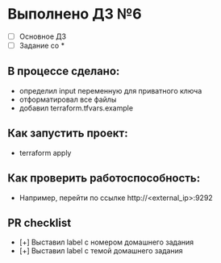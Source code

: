 # Выполнено ДЗ №6

 - [ ] Основное ДЗ
 - [ ] Задание со *

## В процессе сделано:
 - определил input переменную для приватного ключа
 - отформатировал все файлы
 - добавил terraform.tfvars.example

## Как запустить проект:
 - terraform apply

## Как проверить работоспособность:
 - Например, перейти по ссылке http://<external_ip>:9292

## PR checklist
 - [+] Выставил label с номером домашнего задания
 - [+] Выставил label с темой домашнего задания
